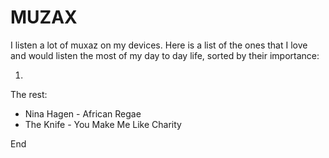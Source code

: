 # MUZAX

I listen a lot of muxaz on my devices. Here is a list of the ones that I love and would listen the most of my day to day life, sorted by their importance: 

1.  

The rest:

- Nina Hagen - African Regae
- The Knife - You Make Me Like Charity

End

 